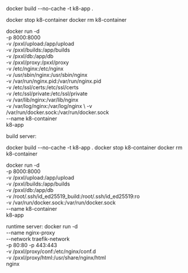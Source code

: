 docker build --no-cache -t k8-app .

docker stop k8-container
docker rm k8-container
 
docker run -d \
  -p 8000:8000 \
  -v /pxxl/upload:/app/upload \
  -v /pxxl/builds:/app/builds \
  -v /pxxl/db:/app/db \
  -v /pxxl/proxy:/pxxl/proxy \
  -v /etc/nginx:/etc/nginx \
  -v /usr/sbin/nginx:/usr/sbin/nginx \
  -v /var/run/nginx.pid:/var/run/nginx.pid \
  -v /etc/ssl/certs:/etc/ssl/certs \
  -v /etc/ssl/private:/etc/ssl/private \
  -v /var/lib/nginx:/var/lib/nginx \
  -v /var/log/nginx:/var/log/nginx \ 
  -v /var/run/docker.sock:/var/run/docker.sock \
  --name k8-container \
  k8-app


build server:


docker build --no-cache -t k8-app .
docker stop k8-container
docker rm k8-container

docker run -d \
  -p 8000:8000 \
  -v /pxxl/upload:/app/upload \
  -v /pxxl/builds:/app/builds \
  -v /pxxl/db:/app/db \
  -v /root/.ssh/id_ed25519_build:/root/.ssh/id_ed25519:ro \
  -v /var/run/docker.sock:/var/run/docker.sock \
  --name k8-container \
  k8-app



  runtime server:
    docker run -d \
  --name nginx-proxy \
  --network traefik-network \
  -p 80:80 -p 443:443 \
  -v /pxxl/proxy/conf:/etc/nginx/conf.d \
  -v /pxxl/proxy/html:/usr/share/nginx/html \
  nginx

